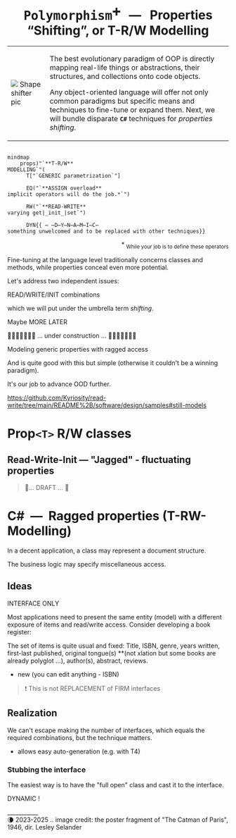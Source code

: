 <h1 align="center"><samp>Polymorphism<sup>➕</sup></samp> &nbsp; &mdash; &nbsp; Properties “Shifting”, or T-R/W Modelling</h1>

<table><tr><td><picture><img alt="&nbsp;Shape shifter pic" title="The Catman of Paris as&#013;&#010;a shape shifter species" 
 src="https://github.com/Kyriosity/read-write/blob/main/README%2B/_rsc/_img/snap/movies/1946.TheCatmanOfParis-poster_frag.jpg" /></picture></td><td>

The best evolutionary paradigm of OOP is directly mapping real-life things or abstractions,  their structures, and collections onto code objects. 

Any object-oriented language will offer not only common paradigms but specific means and techniques to fine-tune or expand them. 
Next, we will bundle disparate **`C#`** techniques for _properties shifting_.

</td></tr></table>

```mermaid

mindmap
    props)"`**T-R/W** 
MODELLING`"(
      T["`GENERIC parametrization`"]

      EQ("`**ASSIGN overload**
implicit operators will do the job.*`")

      RW("`**READ-WRITE**
varying get|_init_|set`")

      DYN{{ ̶ ̶D̶Y̶N̶A̶M̶I̶C̶
something unwelcomed and to be replaced with other techniques}}

```

<p align="right">* <sub>While your job is to define these operators</sub></p>

Fine-tuning at the language level traditionally concerns classes and methods, while properties conceal even more potential.

Let's address two independent issues:

READ/WRITE/INIT combinations

which we will put under the umbrella term _shifting_.

Maybe MORE LATER

🚧🚧🚧🚧🚧🚧🚧 ... under construction ... 🚧🚧🚧🚧🚧🚧🚧

Modeling generic properties with ragged access

And is quite good with this but simple (otherwise it couldn't be a winning paradigm).

It's our job to advance OOD further.

https://github.com/Kyriosity/read-write/tree/main/README%2B/software/design/samples#still-models

# Prop<code>&lt;T&gt;</code> R/W classes
 
## Read-Write-Init &mdash; "Jagged" - fluctuating properties

> 🚧... DRAFT ... 🚧

# C#&nbsp;&nbsp;&mdash;&nbsp;&nbsp;Ragged properties (T-RW-Modelling)

In a decent application, a class may represent a document structure.

The business logic may specify miscellaneous access.

## Ideas

INTERFACE ONLY


Most applications need to present the same entity (model) with a different exposure of items and read/write access. Consider developing a book register:

The set of items is quite usual and fixed: Title, ISBN, genre, years written, first-last published, original tongue(s) **(not xlation but some books are already polyglot ...), author(s), abstract, reviews.

* new (you can edit anything - ISBN)


> :exclamation: This is not REPLACEMENT of FIRM interfaces

## Realization

We can't escape making the number of interfaces, which equals the required combinations, but the technique matters.


+ allows easy auto-generation (e.g. with T4)

### Stubbing the interface

The easiest way is to have the "full open" class and cast it to the interface.

DYNAMIC !

\___________\
🌘 2023-2025 .. image credit: the poster fragment of "The Catman of Paris", 1946, dir. Lesley Selander
